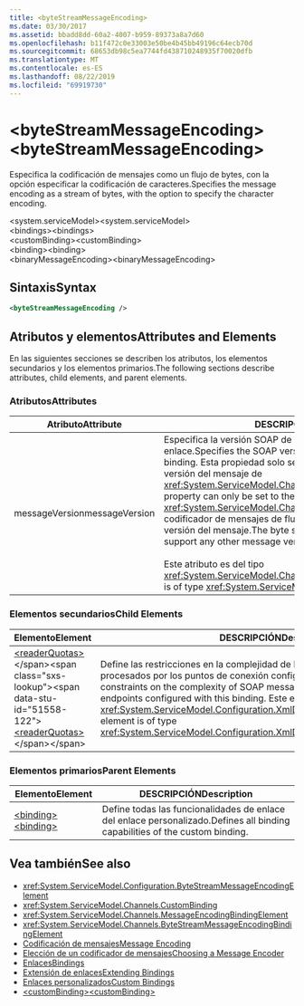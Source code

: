 ```yaml
---
title: <byteStreamMessageEncoding>
ms.date: 03/30/2017
ms.assetid: bbadd8dd-60a2-4007-b959-89373a8a7d60
ms.openlocfilehash: b11f472c0e33003e50be4b45bb49196c64ecb70d
ms.sourcegitcommit: 68653db98c5ea7744fd438710248935f70020dfb
ms.translationtype: MT
ms.contentlocale: es-ES
ms.lasthandoff: 08/22/2019
ms.locfileid: "69919730"
---
```

# <a name="bytestreammessageencoding"></a><span data-ttu-id="51558-101">\<byteStreamMessageEncoding></span><span class="sxs-lookup"><span data-stu-id="51558-101">\<byteStreamMessageEncoding></span></span>
<span data-ttu-id="51558-102">Especifica la codificación de mensajes como un flujo de bytes, con la opción especificar la codificación de caracteres.</span><span class="sxs-lookup"><span data-stu-id="51558-102">Specifies the message encoding as a stream of bytes, with the option to specify the character encoding.</span></span>  
  
 <span data-ttu-id="51558-103">\<system.serviceModel></span><span class="sxs-lookup"><span data-stu-id="51558-103">\<system.serviceModel></span></span>  
<span data-ttu-id="51558-104">\<bindings></span><span class="sxs-lookup"><span data-stu-id="51558-104">\<bindings></span></span>  
<span data-ttu-id="51558-105">\<customBinding></span><span class="sxs-lookup"><span data-stu-id="51558-105">\<customBinding></span></span>  
<span data-ttu-id="51558-106">\<binding></span><span class="sxs-lookup"><span data-stu-id="51558-106">\<binding></span></span>  
<span data-ttu-id="51558-107">\<binaryMessageEncoding></span><span class="sxs-lookup"><span data-stu-id="51558-107">\<binaryMessageEncoding></span></span>  
  
## <a name="syntax"></a><span data-ttu-id="51558-108">Sintaxis</span><span class="sxs-lookup"><span data-stu-id="51558-108">Syntax</span></span>  
  
```xml  
<byteStreamMessageEncoding />
```  
  
## <a name="attributes-and-elements"></a><span data-ttu-id="51558-109">Atributos y elementos</span><span class="sxs-lookup"><span data-stu-id="51558-109">Attributes and Elements</span></span>  
 <span data-ttu-id="51558-110">En las siguientes secciones se describen los atributos, los elementos secundarios y los elementos primarios.</span><span class="sxs-lookup"><span data-stu-id="51558-110">The following sections describe attributes, child elements, and parent elements.</span></span>  
  
### <a name="attributes"></a><span data-ttu-id="51558-111">Atributos</span><span class="sxs-lookup"><span data-stu-id="51558-111">Attributes</span></span>  
  
|<span data-ttu-id="51558-112">Atributo</span><span class="sxs-lookup"><span data-stu-id="51558-112">Attribute</span></span>|<span data-ttu-id="51558-113">DESCRIPCIÓN</span><span class="sxs-lookup"><span data-stu-id="51558-113">Description</span></span>|  
|---------------|-----------------|  
|<span data-ttu-id="51558-114">messageVersion</span><span class="sxs-lookup"><span data-stu-id="51558-114">messageVersion</span></span>|<span data-ttu-id="51558-115">Especifica la versión SOAP de los mensajes enviados utilizando el enlace.</span><span class="sxs-lookup"><span data-stu-id="51558-115">Specifies the SOAP version of the messages sent using the binding.</span></span> <span data-ttu-id="51558-116">Esta propiedad solo se puede establecer en el valor de la versión del mensaje de <xref:System.ServiceModel.Channels.MessageVersion.None%2A>.</span><span class="sxs-lookup"><span data-stu-id="51558-116">This property can only be set to the message version value of <xref:System.ServiceModel.Channels.MessageVersion.None%2A>.</span></span> <span data-ttu-id="51558-117">El codificador de mensajes de flujo de bytes no admite ninguna otra versión del mensaje.</span><span class="sxs-lookup"><span data-stu-id="51558-117">The byte stream message encoder does not support any other message versions.</span></span><br /><br /> <span data-ttu-id="51558-118">Este atributo es del tipo <xref:System.ServiceModel.Channels.MessageVersion>.</span><span class="sxs-lookup"><span data-stu-id="51558-118">This attribute is of type <xref:System.ServiceModel.Channels.MessageVersion>.</span></span>|  
  
### <a name="child-elements"></a><span data-ttu-id="51558-119">Elementos secundarios</span><span class="sxs-lookup"><span data-stu-id="51558-119">Child Elements</span></span>  
  
|<span data-ttu-id="51558-120">Elemento</span><span class="sxs-lookup"><span data-stu-id="51558-120">Element</span></span>|<span data-ttu-id="51558-121">DESCRIPCIÓN</span><span class="sxs-lookup"><span data-stu-id="51558-121">Description</span></span>|  
|-------------|-----------------|  
|<span data-ttu-id="51558-122">[\<readerQuotas>](https://docs.microsoft.com/previous-versions/dotnet/netframework-4.0/ms731325(v=vs.100))</span><span class="sxs-lookup"><span data-stu-id="51558-122">[\<readerQuotas>](https://docs.microsoft.com/previous-versions/dotnet/netframework-4.0/ms731325(v=vs.100))</span></span>|<span data-ttu-id="51558-123">Define las restricciones en la complejidad de los mensajes SOAP que pueden ser procesados por los puntos de conexión configurados con este enlace.</span><span class="sxs-lookup"><span data-stu-id="51558-123">Defines the constraints on the complexity of SOAP messages that can be processed by endpoints configured with this binding.</span></span> <span data-ttu-id="51558-124">Este elemento es del tipo <xref:System.ServiceModel.Configuration.XmlDictionaryReaderQuotasElement>.</span><span class="sxs-lookup"><span data-stu-id="51558-124">This element is of type <xref:System.ServiceModel.Configuration.XmlDictionaryReaderQuotasElement>.</span></span>|  
  
### <a name="parent-elements"></a><span data-ttu-id="51558-125">Elementos primarios</span><span class="sxs-lookup"><span data-stu-id="51558-125">Parent Elements</span></span>  
  
|<span data-ttu-id="51558-126">Elemento</span><span class="sxs-lookup"><span data-stu-id="51558-126">Element</span></span>|<span data-ttu-id="51558-127">DESCRIPCIÓN</span><span class="sxs-lookup"><span data-stu-id="51558-127">Description</span></span>|  
|-------------|-----------------|  
|[<span data-ttu-id="51558-128">\<binding></span><span class="sxs-lookup"><span data-stu-id="51558-128">\<binding></span></span>](../../../misc/binding.md)|<span data-ttu-id="51558-129">Define todas las funcionalidades de enlace del enlace personalizado.</span><span class="sxs-lookup"><span data-stu-id="51558-129">Defines all binding capabilities of the custom binding.</span></span>|  
  
## <a name="see-also"></a><span data-ttu-id="51558-130">Vea también</span><span class="sxs-lookup"><span data-stu-id="51558-130">See also</span></span>

- <xref:System.ServiceModel.Configuration.ByteStreamMessageEncodingElement>
- <xref:System.ServiceModel.Channels.CustomBinding>
- <xref:System.ServiceModel.Channels.MessageEncodingBindingElement>
- <xref:System.ServiceModel.Channels.ByteStreamMessageEncodingBindingElement>
- [<span data-ttu-id="51558-131">Codificación de mensajes</span><span class="sxs-lookup"><span data-stu-id="51558-131">Message Encoding</span></span>](message-encoding.md)
- [<span data-ttu-id="51558-132">Elección de un codificador de mensajes</span><span class="sxs-lookup"><span data-stu-id="51558-132">Choosing a Message Encoder</span></span>](../../../wcf/feature-details/choosing-a-message-encoder.md)
- [<span data-ttu-id="51558-133">Enlaces</span><span class="sxs-lookup"><span data-stu-id="51558-133">Bindings</span></span>](../../../wcf/bindings.md)
- [<span data-ttu-id="51558-134">Extensión de enlaces</span><span class="sxs-lookup"><span data-stu-id="51558-134">Extending Bindings</span></span>](../../../wcf/extending/extending-bindings.md)
- [<span data-ttu-id="51558-135">Enlaces personalizados</span><span class="sxs-lookup"><span data-stu-id="51558-135">Custom Bindings</span></span>](../../../wcf/extending/custom-bindings.md)
- [<span data-ttu-id="51558-136">\<customBinding></span><span class="sxs-lookup"><span data-stu-id="51558-136">\<customBinding></span></span>](custombinding.md)
